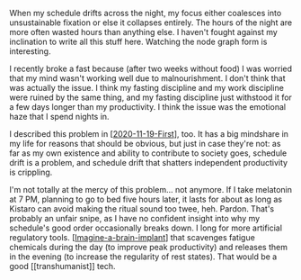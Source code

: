 When my schedule drifts across the night, my focus either coalesces into unsustainable fixation or else it collapses entirely.  The hours of the night are more often wasted hours than anything else.  I haven't fought against my inclination to write all this stuff here.  Watching the node graph form is interesting.

I recently broke a fast because (after two weeks without food) I was worried that my mind wasn't working well due to malnourishment.  I don't think that was actually the issue.  I think my fasting discipline and my work discipline were ruined by the same thing, and my fasting discipline just withstood it for a few days longer than my productivity.  I think the issue was the emotional haze that I spend nights in.

I described this problem in [[2020-11-19-First]], too.  It has a big mindshare in my life for reasons that should be obvious, but just in case they're not: as far as my own existence and ability to contribute to society goes, schedule drift is a problem, and schedule drift that shatters independent productivity is crippling.

I'm not totally at the mercy of this problem... not anymore.  If I take melatonin at 7 PM, planning to go to bed five hours later, it lasts for about as long as Kistaro can avoid making the ritual sound too twee, heh.  Pardon.  That's probably an unfair snipe, as I have no confident insight into why my schedule's good order occasionally breaks down.  I long for more artificial regulatory tools.  [[Imagine-a-brain-implant]] that scavenges fatigue chemicals during the day (to improve peak productivity) and releases them in the evening (to increase the regularity of rest states).  That would be a good [[transhumanist]] tech.

[//begin]: # "Autogenerated link references for markdown compatibility"
[2020-11-19-First]: 2020-11-19-First.md "2020-11-19-First"
[Imagine-a-brain-implant]: imagine-a-brain-implant.md "Imagine a Brain Implant"
[//end]: # "Autogenerated link references"